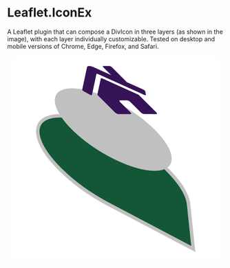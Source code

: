 Leaflet.IconEx
=

A Leaflet plugin that can compose a DivIcon in three layers (as shown in the image), with each layer individually customizable. Tested on desktop and mobile versions of Chrome, Edge, Firefox, and Safari.

<p align="center">
  <img src="https://github.com/mfhsieh/leaflet-iconex/blob/main/images/icon_exploded_view.svg" title="icon exploed view" alt="icon exploed view" />
</p>
